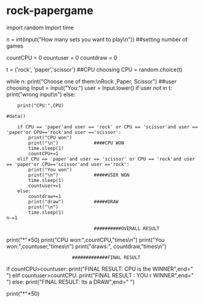 # rock-papergame
import random
import time

n = int(input("How many sets you want to play\n"))              ##setting number of games

countCPU = 0
countuser = 0
countdraw = 0

t = ('rock', 'paper','scissor')                                 ##CPU choosing
CPU = random.choice(t)

while n:
    print("Choose one of them:\nRock ,Paper, Scissor")          ##user choosing
    Input = input("You:")
    user = Input.lower()
    if user not in t:
        print("wrong input\n")
    else:
        
        print("CPU:",CPU)
        
    #data()

        if CPU == 'paper'and user == 'rock' or CPU == 'scissor'and user == 'paper'or CPU=='rock'and user =='scissor':
            print("CPU won")
            print("\n")             ####CPU WON
            time.sleep(1)
            countCPU+=1
        elif CPU == 'paper'and user == 'scissor' or CPU == 'rock'and user == 'paper'or CPU=='scissor'and user =='rock':
            print("You won")
            print("\n")             #####USER WON
            time.sleep(1)
            countuser+=1
        else:
            countdraw+=1
            print("draw")           #####DRAW
            print("\n")
            time.sleep(1)
    n-=1

                                    ##########OVERALL RESULT
print("*"*50)
print("CPU won:",countCPU,"times\n")
print("You won:",countuser,"times\n")
print("draws:", countdraw,"times\n")

                            #############FINAL RESULT

if countCPU>countuser:
    print("FINAL RESULT: CPU is the WINNER",end=" ")
elif countuser>countCPU:
    print("FINAL RESULT : YOU r WINNER",end=" ")
else: print("FINAL RESULT: Its a DRAW",end=" ")

print("*"*50)





